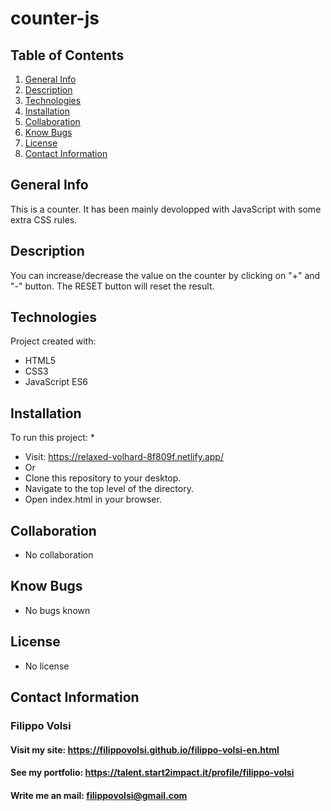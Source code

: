 # counter-js

## Table of Contents
1. [General Info](#general-info)
2. [Description](#description)
3. [Technologies](#technologies)
4. [Installation](#installation)
5. [Collaboration](#collaboration)
6. [Know Bugs](#know-bugs)
7. [License](#license)
8. [Contact Information](#contact-information)

## General Info
This is a counter. It has been mainly devolopped with JavaScript with some extra CSS rules.

## Description
You can increase/decrease the value on the counter by clicking on "+" and "-" button. The RESET button will reset the result.

## Technologies
Project created with:
* HTML5
* CSS3
* JavaScript ES6

## Installation
To run this project:
* 
* Visit: https://relaxed-volhard-8f809f.netlify.app/ 
* Or
* Clone this repository to your desktop.
* Navigate to the top level of the directory.
* Open index.html in your browser.

## Collaboration
* No collaboration

## Know Bugs
* No bugs known

## License
* No license

## Contact Information
### Filippo Volsi
#### Visit my site: https://filippovolsi.github.io/filippo-volsi-en.html
#### See my portfolio: https://talent.start2impact.it/profile/filippo-volsi
#### Write me an mail: filippovolsi@gmail.com

